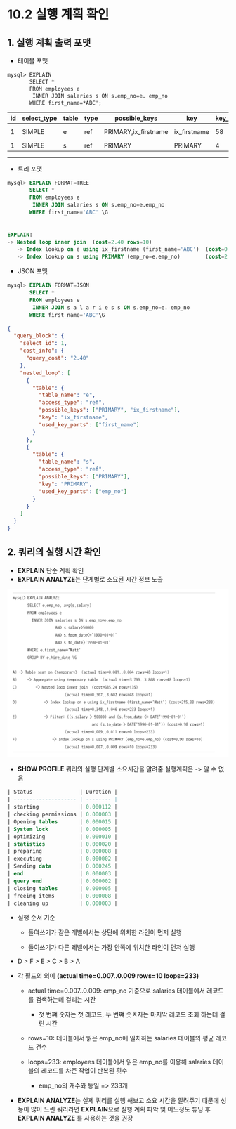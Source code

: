 # 10.2 실행 계획 확인

## 1. 실행 계획 출력 포맷
- 테이블 포맷

```mysql
mysql> EXPLAIN
       SELECT *
       FROM employees e
        INNER JOIN salaries s ON s.emp_no=e. emp_no
       WHERE first_name=*ABC';

```

| id | select\_type | table | type | possible\_keys        | key           | key\_len | ref       | rows | filtered | Extra       |
| -- | ------------ | ----- | ---- | --------------------- | ------------- | -------- | --------- | ---- | -------- | ----------- |
| 1  | SIMPLE       | e     | ref  | PRIMARY,ix\_firstname | ix\_firstname | 58       | const     | 1    | 100.00   | Using index |
| 1  | SIMPLE       | s     | ref  | PRIMARY               | PRIMARY       | 4        | e.emp\_no | 10   | 100.60   | NULL        |

---

- 트리 포맷

```sql
mysql> EXPLAIN FORMAT=TREE
       SELECT *
       FROM employees e
        INNER JOIN salaries s ON s.emp_no=e.emp_no
       WHERE first_name='ABC' \G


EXPLAIN:
-> Nested loop inner join  (cost=2.40 rows=10)
   -> Index lookup on e using ix_firstname (first_name='ABC')  (cost=0.35 rows=1)
   -> Index lookup on s using PRIMARY (emp_no=e.emp_no)        (cost=2.05 rows=10)

```

- JSON 포맷

```sql
mysql> EXPLAIN FORMAT=JSON
       SELECT *
       FROM employees e
        INNER JOIN s a l a r i e s s ON s.emp_no=e. emp_no
       WHERE first_name='ABC'\G
```
```json
{
  "query_block": {
    "select_id": 1,
    "cost_info": {
      "query_cost": "2.40"
    },
    "nested_loop": [
      {
        "table": {
          "table_name": "e",
          "access_type": "ref",
          "possible_keys": ["PRIMARY", "ix_firstname"],
          "key": "ix_firstname",
          "used_key_parts": ["first_name"]
        }
      },
      {
        "table": {
          "table_name": "s",
          "access_type": "ref",
          "possible_keys": ["PRIMARY"],
          "key": "PRIMARY",
          "used_key_parts": ["emp_no"]
        }
      }
    ]
  }
}

```
## 2. 쿼리의 실행 시간 확인
- **EXPLAIN** 단순 계획 확인
- **EXPLAIN ANALYZE**는 단계별로 소요된 시간 정보 노출

![image.png](images/실행시간확인.png)

- **SHOW PROFILE** 쿼리의 실행 단계별 소요시간을 알려줌 실행계획은 -> 알 수 없음
```sql
| Status               | Duration |
| -------------------- | -------- |
| starting             | 0.000112 |
| checking permissions | 0.000003 |
| Opening tables       | 0.000015 |
| System lock          | 0.000005 |
| optimizing           | 0.000010 |
| statistics           | 0.000020 |
| preparing            | 0.000008 |
| executing            | 0.000002 |
| Sending data         | 0.000245 |
| end                  | 0.000003 |
| query end            | 0.000002 |
| closing tables       | 0.000005 |
| freeing items        | 0.000008 |
| cleaning up          | 0.000003 |

```
- 실행 순서 기준

    - 들여쓰기가 같은 레벨에서는 상단에 위치한 라인이 먼저 실행

    - 들여쓰기가 다른 레벨에서는 가장 안쪽에 위치한 라인이 먼저 실행

- D > F > E > C > B > A

- 각 필드의 의미 **(actual time=0.007..0.009 rows=10 loops=233)**

    - actual time=0.007..0.009: emp_no 기준으로 salaries 테이블에서 레코드를 검색하는데 걸리는 시간
      - 첫 번쨰 숫자는 첫 레코드, 두 번쨰 숫ㅈ자는 마지막 레코드 조회 하는데 걸린 시간

    - rows=10: 테이블에서 읽은 emp_no에 일치하는 salaries 테이블의 평균 레코드 건수

    - loops=233: employees 테이블에서 읽은 emp_no를 이용해 salaries 테이블의 레코드를 차즌 작업이 반복된 횟수
      - emp_no의 개수와 동일 => 233개



- **EXPLAIN ANALYZE**는 실제 쿼리를 실행 해보고 소요 시간을 알려주기 떄문에 성능이 많이 느린 쿼리라면 **EXPLAIN**으로 실행 계획 파악 및 어느정도 튜닝 후 **EXPLAIN ANALYZE** 를 사용하는 것을 권장
